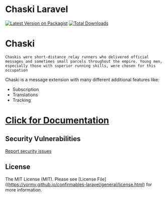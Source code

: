 # Chaski Laravel

[![Latest Version on Packagist](https://img.shields.io/packagist/v/yormy/confirmables-laravel.svg?style=flat-square)](https://packagist.org/packages/yormy/confirmables-laravel)
[![Total Downloads](https://img.shields.io/packagist/dt/yormy/confirmables-laravel.svg?style=flat-square)](https://packagist.org/packages/yormy/confirmables-laravel)

# Chaski
```Chaskis were short-distance relay runners who delivered official messages and sometimes small parcels throughout the empire. Young men, especially those with superior running skills, were chosen for this occupation```

Chaski is a message extension with many different additional features like:
* Subscription
* Translations
* Tracking

# [Click for Documentation](https://yormy.github.io/confirmables-laravel/)

## Security Vulnerabilities
[Report security issues](https://yormy.github.io/confirmables-laravel/general/report_security.html)

## License

The MIT License (MIT). Please see [License File]((https://yormy.github.io/confirmables-laravel/general/license.html) for more information.
